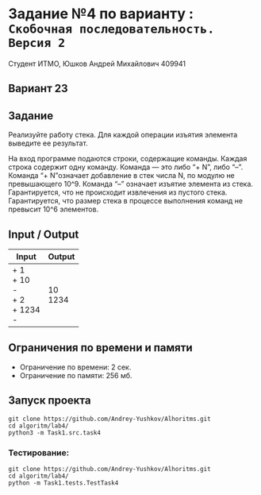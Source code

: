 # Задание №4 по варианту  : `Скобочная последовательность. Версия 2`

Студент ИТМО,  Юшков Андрей Михайлович  409941

## Вариант 23

## Задание 
Реализуйте работу стека. Для каждой операции изъятия элемента выведите ее
результат.

На вход программе подаются строки, содержащие команды. Каждая строка содержит одну команду. Команда — это либо “+ N”, либо “–”. Команда “+ N”означает добавление в стек числа N, по модулю не превышающего 10^9. Команда “–” означает изъятие элемента из стека. Гарантируется, что не происходит
извлечения из пустого стека. Гарантируется, что размер стека в процессе выполнения команд не превысит 10^6 элементов.
 
## Input / Output 

| Input                                       | Output      |
|---------------------------------------------|-------------|
| + 1<br/>+ 10<br/>-<br/>+ 2<br/>+ 1234<br/>- | 10<br/>1234 |


## Ограничения по времени и памяти

- Ограничение по времени: 2 сек.
- Ограничение по памяти: 256 мб.

## Запуск проекта

`git clone https://github.com/Andrey-Yushkov/Alhoritms.git`   
`cd algoritm/lab4/`  
`python3 -m Task1.src.task4`   
   
### Тестирование:   
   
`git clone https://github.com/Andrey-Yushkov/Alhoritms.git`   
`cd algoritm/lab4/`  
`python -m Task1.tests.TestTask4`  
